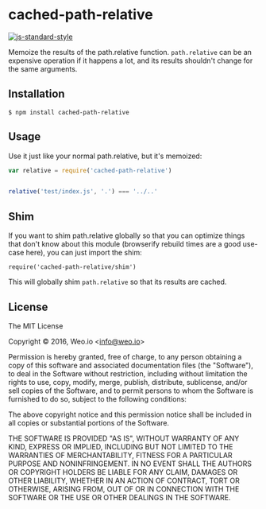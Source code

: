 
# cached-path-relative

[![js-standard-style](https://img.shields.io/badge/code%20style-standard-brightgreen.svg?style=flat)](https://github.com/feross/standard)

Memoize the results of the path.relative function. `path.relative` can be an expensive operation if it happens a lot, and its results shouldn't change for the same arguments.

## Installation

    $ npm install cached-path-relative

## Usage

Use it just like your normal path.relative, but it's memoized:

```javascript
var relative = require('cached-path-relative')


relative('test/index.js', '.') === '../..'
```

## Shim

If you want to shim path.relative globally so that you can optimize things that don't know about this module (browserify rebuild times are a good use-case here), you can just import the shim:

`require('cached-path-relative/shim')`

This will globally shim `path.relative` so that its results are cached.

## License

The MIT License

Copyright &copy; 2016, Weo.io &lt;info@weo.io&gt;

Permission is hereby granted, free of charge, to any person obtaining a copy of this software and associated documentation files (the "Software"), to deal in the Software without restriction, including without limitation the rights to use, copy, modify, merge, publish, distribute, sublicense, and/or sell copies of the Software, and to permit persons to whom the Software is furnished to do so, subject to the following conditions:

The above copyright notice and this permission notice shall be included in all copies or substantial portions of the Software.

THE SOFTWARE IS PROVIDED "AS IS", WITHOUT WARRANTY OF ANY KIND, EXPRESS OR IMPLIED, INCLUDING BUT NOT LIMITED TO THE WARRANTIES OF MERCHANTABILITY, FITNESS FOR A PARTICULAR PURPOSE AND NONINFRINGEMENT. IN NO EVENT SHALL THE AUTHORS OR COPYRIGHT HOLDERS BE LIABLE FOR ANY CLAIM, DAMAGES OR OTHER LIABILITY, WHETHER IN AN ACTION OF CONTRACT, TORT OR OTHERWISE, ARISING FROM, OUT OF OR IN CONNECTION WITH THE SOFTWARE OR THE USE OR OTHER DEALINGS IN THE SOFTWARE.
